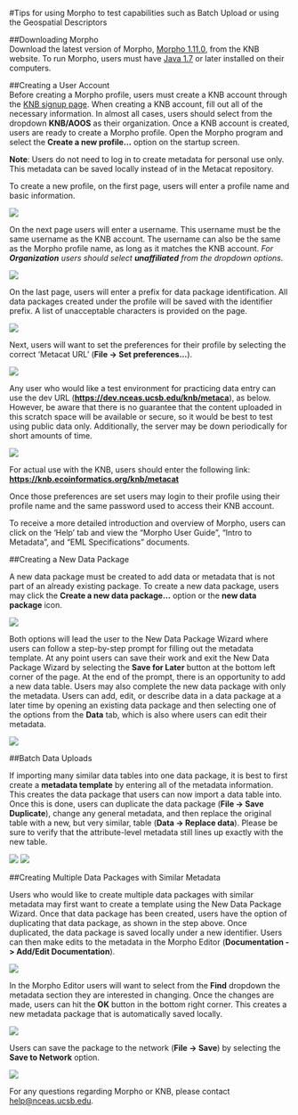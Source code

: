 #Tips for using Morpho to test capabilities such as Batch Upload or using the Geospatial Descriptors  

##Downloading Morpho  
Download the latest version of Morpho, [Morpho 1.11.0][], from the KNB website. To run Morpho, users must have [Java 1.7][] or later installed on their computers.  

[Morpho 1.11.0]: https://knb.ecoinformatics.org/#tools/morpho
[Java 1.7]: http://www.oracle.com/technetwork/java/javase/downloads/jdk7-downloads-1880260.html

##Creating a User Account  
Before creating a Morpho profile, users must create a KNB account through the [KNB signup page][]. When creating a KNB account, fill out all of the necessary information. In almost all cases, users should select from the dropdown **KNB/AOOS** as their organization. Once a KNB account is created, users are ready to create a Morpho profile. Open the Morpho program and select the **Create a new profile…** option on the startup screen.  

**Note**: Users do not need to log in to create metadata for personal use only. This metadata can be saved locally instead of in the Metacat repository.

To create a new profile, on the first page, users will enter a profile name and basic information.  

![][new_profile_1]

On the next page users will enter a username. This username must be the same username as the KNB account. The username can also be the same as the Morpho profile name, as long as it matches the KNB account. *For **Organization** users should select **unaffiliated** from the dropdown options.*

![][new_profile_2]

On the last page, users will enter a prefix for data package identification. All data packages created under the profile will be saved with the identifier prefix. A list of unacceptable characters is provided on the page.  

![][new_profile_3]

Next, users will want to set the preferences for their profile by selecting the correct ‘Metacat URL’ (**File -> Set preferences...**). 

![][new_profile_4]

Any user who would like a test environment for practicing data entry can use the dev URL (**https://dev.nceas.ucsb.edu/knb/metaca**), as below. However, be aware that there is no guarantee that the content uploaded in this scratch space will be available or secure, so it would be best to test using public data only. Additionally, the server may be down periodically for short amounts of time. 

![][new_profile_5]

For actual use with the KNB, users should enter the following link:
**https://knb.ecoinformatics.org/knb/metacat**

Once those preferences are set users may login to their profile using their profile name and the same password used to access their KNB account.  To receive a more detailed introduction and overview of Morpho, users can click on the ‘Help’ tab and view the “Morpho User Guide”, “Intro to Metadata”, and “EML Specifications” documents.  

[KNB signup page]: https://knb.ecoinformatics.org/#signup

[new_profile_1]: ./morpho_images/new_profile_1.png
[new_profile_2]: ./morpho_images/new_profile_2.png
[new_profile_3]: ./morpho_images/new_profile_3.png
[new_profile_4]: ./morpho_images/new_profile_4.png
[new_profile_5]: ./morpho_images/new_profile_5.png

##Creating a New Data Package  

A new data package must be created to add data or metadata that is not part of an already existing package. To create a new data package, users may click the **Create a new data package…** option or the **new data package** icon.  

![][new_package_1]

Both options will lead the user to the New Data Package Wizard where users can follow a step-by-step prompt for filling out the metadata template. At any point users can save their work and exit the New Data Package Wizard by selecting the **Save for Later** button at the bottom left corner of the page. At the end of the prompt, there is an opportunity to add a new data table. Users may also complete the new data package with only the metadata. Users can add, edit, or describe data in a data package at a later time by opening an existing data package and then selecting one of the options from the **Data** tab, which is also where users can edit their metadata.  

![][new_package_2]

[new_package_1]: ./morpho_images/new_package_1.png
[new_package_2]: ./morpho_images/new_package_2.png

##Batch Data Uploads  

If importing many similar data tables into one data package, it is best to first create a **metadata template** by entering all of the metadata information.  This creates the data package that users can now import a data table into. Once this is done, users can duplicate the data package (**File -> Save Duplicate**), change any general metadata, and then replace the original table with a new, but very similar, table (**Data -> Replace data**). Please be sure to verify that the attribute-level metadata still lines up exactly with the new table.  

![][batch_data_1]
![][batch_data_2]

[batch_data_1]: ./morpho_images/batch_data_1.png
[batch_data_2]: ./morpho_images/batch_data_2.png

##Creating Multiple Data Packages with Similar Metadata

Users who would like to create multiple data packages with similar metadata may first want to create a template using the New Data Package Wizard. Once that data package has been created, users have the option of duplicating that data package, as shown in the step above. Once duplicated, the data package is saved locally under a new identifier. Users can then make edits to the metadata in the Morpho Editor (**Documentation -> Add/Edit Documentation**).  

![][similar_metadata_1]

In the Morpho Editor users will want to select from the **Find** dropdown the metadata section they are interested in changing. Once the changes are made, users can hit the **OK** button in the bottom right corner. This creates a new metadata package that is automatically saved locally.  

![][similar_metadata_2]

Users can save the package to the network (**File -> Save**) by selecting the **Save to Network** option.  

![][similar_metadata_3]

[similar_metadata_1]: ./morpho_images/similar_metadata_1.png
[similar_metadata_2]: ./morpho_images/similar_metadata_2.png
[similar_metadata_3]: ./morpho_images/similar_metadata_3.png

For any questions regarding Morpho or KNB, please contact <help@nceas.ucsb.edu>.  
